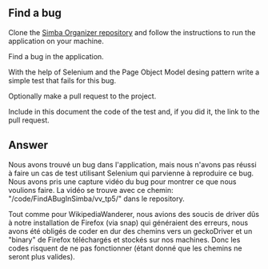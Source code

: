 ## Find a bug

Clone the [Simba Organizer repository](https://github.com/barais/doodlestudent/) and follow the instructions to run the application on your machine.

Find a bug in the application. 

With the help of Selenium and the Page Object Model desing pattern write a simple test that fails for this bug.

Optionally make a pull request to the project.

Include in this document the code of the test and, if you did it, the link to the pull request.

## Answer

Nous avons trouvé un bug dans l'application, mais nous n'avons pas réussi à faire un cas de test utilisant Selenium qui parvienne à reproduire ce bug. Nous avons pris une capture vidéo du bug pour montrer ce que nous voulions faire. La vidéo se trouve avec ce chemin: "/code/FindABugInSimba/vv_tp5/" dans le repository.

Tout comme pour WikipediaWanderer, nous avions des soucis de driver dûs à notre installation de Firefox (via snap) qui généraient des erreurs, nous avons été obligés de coder en dur des chemins vers un geckoDriver et un "binary" de Firefox téléchargés et stockés sur nos machines. Donc les codes risquent de ne pas fonctionner (étant donné que les chemins ne seront plus valides).
